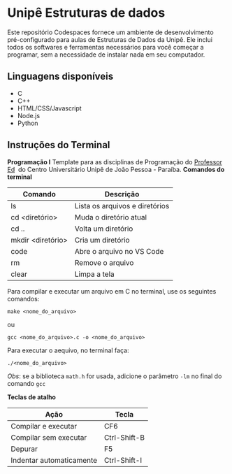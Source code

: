 # Unipê Estruturas de dados
Este repositório Codespaces fornece um ambiente de desenvolvimento pré-configurado para aulas de Estruturas de Dados da Unipê. Ele inclui todos os softwares e ferramentas necessários para você começar a programar, sem a necessidade de instalar nada em seu computador.  
## Linguagens disponíveis
- C
- C++
- HTML/CSS/Javascript
- Node.js
- Python

## Instruções do Terminal
**Programação I**
Template para as disciplinas de Programação do [Professor Ed](https://edkallenn.github.io/)  do Centro Universitário Unipê de João Pessoa - Paraíba.
**Comandos do terminal**

| Comando | Descrição |
| --- | --- |
| ls | Lista os arquivos e diretórios |
| cd <diretório> | Muda o diretório atual |
| cd .. | Volta um diretório |
| mkdir <diretório> | Cria um diretório |
| code <arquivo> | Abre o arquivo no VS Code |
| rm <arquivo> | Remove o arquivo |
| clear | Limpa a tela |

Para compilar e executar um arquivo em C no terminal, use os seguintes comandos:

```
make <nome_do_arquivo>
```
ou 

```
gcc <nome_do_arquivo>.c -o <nome_do_arquivo>
```
Para executar o aequivo, no terminal faça:

```
./<nome_do_arquivo>
```

*Obs*: se a biblioteca `math.h` for usada, adicione o parâmetro `-lm` no final do comando `gcc`

**Teclas de atalho**

| Ação | Tecla |
| --- | --- |
| Compilar e executar | CF6 |
| Compilar sem executar | Ctrl-Shift-B |
| Depurar | F5 |
| Indentar automaticamente | Ctrl-Shift-I |